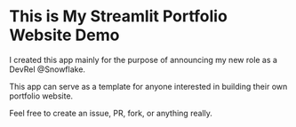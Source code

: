 # This is My Streamlit Portfolio Website Demo

I created this app mainly for the purpose of announcing my new role as a DevRel @Snowflake. 

This app can serve as a template for anyone interested in building their own portfolio website. 

Feel free to create an issue, PR, fork, or anything really.
